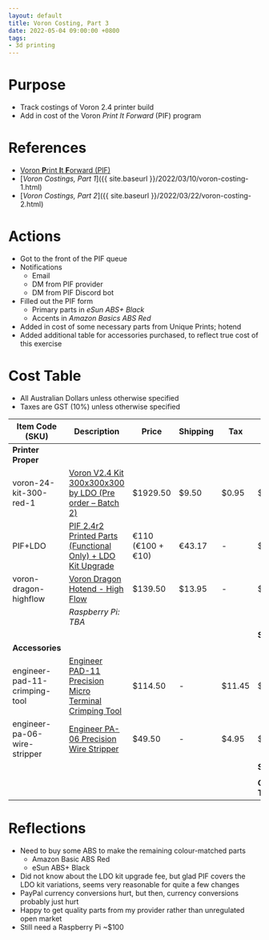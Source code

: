 ```yaml
---
layout: default
title: Voron Costing, Part 3
date: 2022-05-04 09:00:00 +0800
tags:
- 3d printing
---
```


# Purpose
- Track costings of Voron 2.4 printer build
- Add in cost of the Voron *Print It Forward* (PIF) program

# References
- [Voron **P**rint **I**t **F**orward (PIF)](https://pif.voron.dev/)
- [*Voron Costings, Part 1*]({{ site.baseurl }}/2022/03/10/voron-costing-1.html)
- [*Voron Costings, Part 2*]({{ site.baseurl }}/2022/03/22/voron-costing-2.html)

# Actions
- Got to the front of the PIF queue
- Notifications
  - Email
  - DM from PIF provider
  - DM from PIF Discord bot
- Filled out the PIF form
  - Primary parts in *eSun ABS+ Black*
  - Accents in *Amazon Basics ABS Red*
- Added in cost of some necessary parts from Unique Prints; hotend
- Added additional table for accessories purchased, to reflect true cost of this exercise

# Cost Table
- All Australian Dollars unless otherwise specified
- Taxes are GST (10%)  unless otherwise specified

| Item Code (SKU) | Description | Price | Shipping | Tax | Net | Running Total |
| ---       | ---         | ---   | ---      | --- | ---   | ---           |
| **Printer Proper** ||||||
| voron-24-kit-300-red-1 | [Voron V2.4 Kit 300x300x300 by LDO (Pre order – Batch 2)](https://uniqueprints.shop/shop/ldo/voron-v2-4-kit-300x300x300-by-ldo-pre-order-batch-2/) | $1929.50 | $9.50 | $0.95 | $1939.95 | $1939.95 |
| PIF+LDO | [PIF 2.4r2 Printed Parts (Functional Only) + LDO Kit Upgrade](https://pif.voron.dev/) | €110 (€100 + €10) | €43.17 | - | $237.97 | $2177.92 |
| voron-dragon-highflow | [Voron Dragon Hotend - High Flow](https://uniqueprints.shop/shop/extruder-hotend/voron-dragon-hotend/?attribute_flow=High+Flow) | $139.50 | $13.95 | - | $153.45 | $2331.37 |
| | *Raspberry Pi: TBA* |||||
||||||**Sub Total**|**$2331.37**|
| **Accessories** ||||||
| engineer-pad-11-crimping-tool | [Engineer PAD-11 Precision Micro Terminal Crimping Tool](https://uniqueprints.shop/shop/tools/engineer/engineer-pad-11-precision-micro-terminal-crimping-tool/) | $114.50 | - | $11.45 | $125.95 | $125.95 |
| engineer-pa-06-wire-stripper | [Engineer PA-06 Precision Wire Stripper](https://uniqueprints.shop/shop/tools/engineer/engineer-pa-06-wire-stripper/) | $49.50 | - | $4.95  | $54.45 | $180.40 |
||||||**Sub Total**|**$180.40**|
|||||||
||||||**Grand Total**|**$2511.77**|

# Reflections
- Need to buy some ABS to make the remaining colour-matched parts
  - Amazon Basic ABS Red
  - eSun ABS+ Black
- Did not know about the LDO kit upgrade fee, but glad PIF covers the LDO kit variations, seems very reasonable for quite a few changes
- PayPal currency conversions hurt, but then, currency conversions probably just hurt
- Happy to get quality parts from my provider rather than unregulated open market
- Still need a Raspberry Pi ~$100
